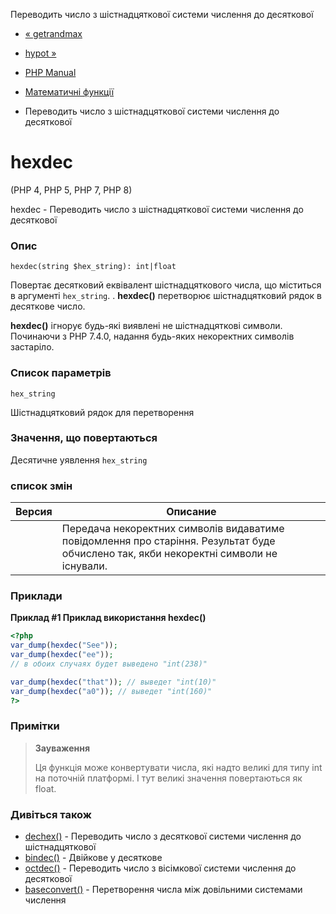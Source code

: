 Переводить число з шістнадцяткової системи числення до десяткової

-   [« getrandmax](function.getrandmax.html)
    
-   [hypot »](function.hypot.html)
    
-   [PHP Manual](index.html)
    
-   [Математичні функції](ref.math.html)
    
-   Переводить число з шістнадцяткової системи числення до десяткової
    

# hexdec

(PHP 4, PHP 5, PHP 7, PHP 8)

hexdec - Переводить число з шістнадцяткової системи числення до десяткової

### Опис

```methodsynopsis
hexdec(string $hex_string): int|float
```

Повертає десятковий еквівалент шістнадцяткового числа, що міститься в аргументі `hex_string`. . **hexdec()** перетворює шістнадцятковий рядок в десяткове число.

**hexdec()** ігнорує будь-які виявлені не шістнадцяткові символи. Починаючи з PHP 7.4.0, надання будь-яких некоректних символів застаріло.

### Список параметрів

`hex_string`

Шістнадцятковий рядок для перетворення

### Значення, що повертаються

Десятичне уявлення `hex_string`

### список змін

| Версия | Описание                                                                                                                               |
|--------|----------------------------------------------------------------------------------------------------------------------------------------|
|        | Передача некоректних символів видаватиме повідомлення про старіння. Результат буде обчислено так, якби некоректні символи не існували. |

### Приклади

**Приклад #1 Приклад використання **hexdec()****

```php
<?php
var_dump(hexdec("See"));
var_dump(hexdec("ee"));
// в обоих случаях будет выведено "int(238)"

var_dump(hexdec("that")); // выведет "int(10)"
var_dump(hexdec("a0")); // выведет "int(160)"
?>
```

### Примітки

> **Зауваження**
> 
> Ця функція може конвертувати числа, які надто великі для типу int на поточній платформі. І тут великі значення повертаються як float.

### Дивіться також

-   [dechex()](function.dechex.html) - Переводить число з десяткової системи числення до шістнадцяткової
-   [bindec()](function.bindec.html) - Двійкове у десяткове
-   [octdec()](function.octdec.html) - Переводить число з вісімкової системи числення до десяткової
-   [baseconvert()](function.base-convert.html) - Перетворення числа між довільними системами числення